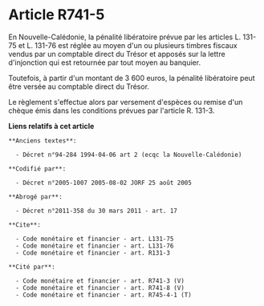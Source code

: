 # Article R741-5

En Nouvelle-Calédonie, la pénalité libératoire prévue par les articles L. 131-75 et L. 131-76 est réglée au moyen d'un ou
plusieurs timbres fiscaux vendus par un comptable direct du Trésor et apposés sur la lettre d'injonction qui est retournée
par tout moyen au banquier.

Toutefois, à partir d'un montant de 3 600 euros, la pénalité libératoire peut être versée au comptable direct du Trésor.

Le règlement s'effectue alors par versement d'espèces ou remise d'un chèque émis dans les conditions prévues par l'article R.
131-3.

**Liens relatifs à cet article**

	**Anciens textes**:

	  - Décret n°94-284 1994-04-06 art 2 (ecqc la Nouvelle-Calédonie)

	**Codifié par**:

	  - Décret n°2005-1007 2005-08-02 JORF 25 août 2005

	**Abrogé par**:

	  - Décret n°2011-358 du 30 mars 2011 - art. 17

	**Cite**:

	  - Code monétaire et financier - art. L131-75
	  - Code monétaire et financier - art. L131-76
	  - Code monétaire et financier - art. R131-3

	**Cité par**:

	  - Code monétaire et financier - art. R741-3 (V)
	  - Code monétaire et financier - art. R741-8 (V)
	  - Code monétaire et financier - art. R745-4-1 (T)
